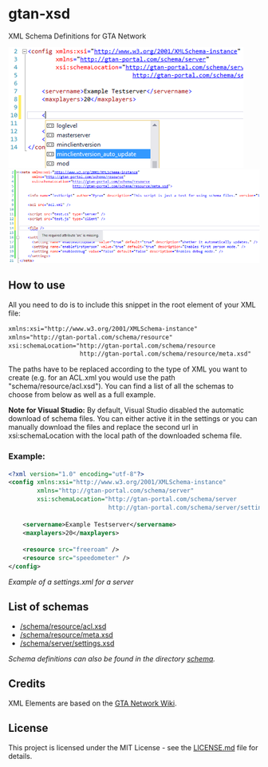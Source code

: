# gtan-xsd

XML Schema Definitions for GTA Network

![Autocompletion in Visual Studio](images/autocompletion.PNG)
![XML Validation in Visual Studio](images/XML_validation.PNG)

## How to use

All you need to do is to include this snippet in the root element of your XML file:

```xml
xmlns:xsi="http://www.w3.org/2001/XMLSchema-instance"
xmlns="http://gtan-portal.com/schema/resource"
xsi:schemaLocation="http://gtan-portal.com/schema/resource 
                    http://gtan-portal.com/schema/resource/meta.xsd"
```

The paths have to be replaced according to the type of XML you want to create (e.g. for an ACL.xml you would
use the path "schema/resource/acl.xsd"). You can find a list of all the schemas to choose from below as well as a full example.

**Note for Visual Studio:** 
By default, Visual Studio disabled the automatic download of schema files. You can either
active it in the settings or you can manually download the files and replace the second url in xsi:schemaLocation with the local path
of the downloaded schema file.

### Example:

```xml
<?xml version="1.0" encoding="utf-8"?>
<config xmlns:xsi="http://www.w3.org/2001/XMLSchema-instance"
        xmlns="http://gtan-portal.com/schema/server"
        xsi:schemaLocation="http://gtan-portal.com/schema/server
                            http://gtan-portal.com/schema/server/settings.xsd">
  
    <servername>Example Testserver</servername>
    <maxplayers>20</maxplayers>
  
    <resource src="freeroam" />
    <resource src="speedometer" />
</config>
```

*Example of a settings.xml for a server*

## List of schemas

* [/schema/resource/acl.xsd](schema/resource/acl.xsd)
* [/schema/resource/meta.xsd](schema/resource/meta.xsd)
* [/schema/server/settings.xsd](schema/server/settings.xsd)

*Schema definitions can also be found in the directory [schema](schema/).*

## Credits

XML Elements are based on the [GTA Network Wiki](https://wiki.gtanet.work).

## License

This project is licensed under the MIT License - see the [LICENSE.md](LICENSE.md) file for details.